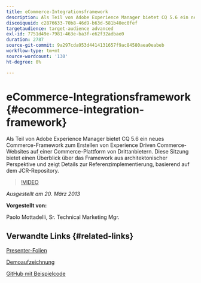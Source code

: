 ```yaml
---
title: eCommerce-Integrationsframework
description: Als Teil von Adobe Experience Manager bietet CQ 5.6 ein neues Commerce-Framework zum Erstellen von Experience Driven Commerce-Websites auf einer Commerce-Plattform von Drittanbietern. Diese Sitzung bietet einen Überblick über das Framework aus architektonischer Perspektive und zeigt einige Details zur Referenzimplementierung, basierend auf dem JCR-Repository.
discoiquuid: c2876633-70b8-46d9-b63d-581b40ec0fef
targetaudience: target-audience advanced
exl-id: 7751d49e-7981-463e-ba3f-e62f32adbae0
duration: 2787
source-git-commit: 9a297cda953d4414131657f9ac84580aea0eabeb
workflow-type: tm+mt
source-wordcount: '130'
ht-degree: 0%

---
```


# eCommerce-Integrationsframework {#ecommerce-integration-framework}

Als Teil von Adobe Experience Manager bietet CQ 5.6 ein neues Commerce-Framework zum Erstellen von Experience Driven Commerce-Websites auf einer Commerce-Plattform von Drittanbietern. Diese Sitzung bietet einen Überblick über das Framework aus architektonischer Perspektive und zeigt Details zur Referenzimplementierung, basierend auf dem JCR-Repository.

>[!VIDEO](https://video.tv.adobe.com/v/19577/?quality=9)

*Ausgestellt am 20. März 2013*

**Vorgestellt von:**

Paolo Mottadelli, Sr. Technical Marketing Mgr.

## Verwandte Links {#related-links}

[Presenter-Folien](https://www.slideshare.net/paolomoz/aem-cq-ecommerce-framework)

[Demoaufzeichnung](https://vimeo.com/62251523)

[GitHub mit Beispielcode](https://github.com/paolomoz/cq-commerce-impl-sample)
